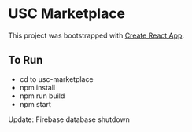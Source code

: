 # USC Marketplace

This project was bootstrapped with [Create React App](https://github.com/facebook/create-react-app).

## To Run
- cd to usc-marketplace
- npm install
- npm run build
- npm start

Update:
Firebase database shutdown


